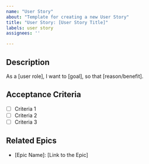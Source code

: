 ```yaml
---
name: "User Story"
about: "Template for creating a new User Story"
title: "User Story: [User Story Title]"
labels: user story
assignees: ''

---
```


## Description
As a [user role], I want to [goal], so that [reason/benefit].

## Acceptance Criteria
- [ ] Criteria 1
- [ ] Criteria 2
- [ ] Criteria 3

## Related Epics
- [Epic Name]: [Link to the Epic]
